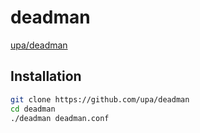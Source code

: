 # deadman

[upa/deadman](https://github.com/upa/deadman)

## Installation

```bash
git clone https://github.com/upa/deadman
cd deadman
./deadman deadman.conf
```
